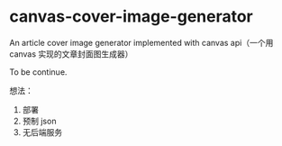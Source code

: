 # canvas-cover-image-generator
An article cover image generator implemented with canvas api（一个用 canvas 实现的文章封面图生成器）

To be continue.

想法：

1. 部署
2. 预制 json
3. 无后端服务
